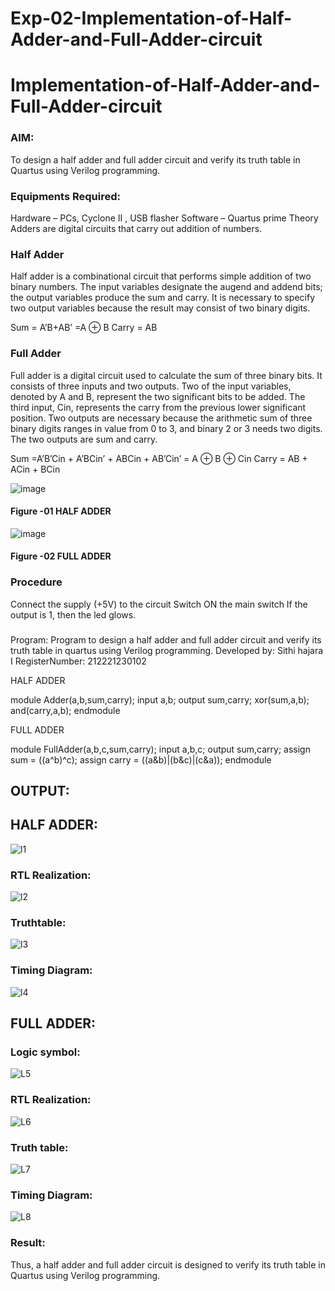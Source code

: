 # Exp-02-Implementation-of-Half-Adder-and-Full-Adder-circuit

# Implementation-of-Half-Adder-and-Full-Adder-circuit
### AIM:
To design a half adder and full adder circuit and verify its truth table in Quartus using Verilog programming.

### Equipments Required:
Hardware – PCs, Cyclone II , USB flasher
Software – Quartus prime
Theory
Adders are digital circuits that carry out addition of numbers.

### Half Adder
Half adder is a combinational circuit that performs simple addition of two binary numbers. The input variables designate the augend and addend bits; the output variables produce the sum and carry. It is necessary to specify two output variables because the result may consist of two binary digits.

Sum = A’B+AB’ =A ⊕ B Carry = AB

### Full Adder
Full adder is a digital circuit used to calculate the sum of three binary bits. It consists of three inputs and two outputs. Two of the input variables, denoted by A and B, represent the two significant bits to be added. The third input, Cin, represents the carry from the previous lower significant position. Two outputs are necessary because the arithmetic sum of three binary digits ranges in value from 0 to 3, and binary 2 or 3 needs two digits. The two outputs are sum and carry.

Sum =A’B’Cin + A’BCin’ + ABCin + AB’Cin’ = A ⊕ B ⊕ Cin Carry = AB + ACin + BCin

 ![image](https://user-images.githubusercontent.com/36288975/163552156-a13e5a56-c638-4110-97d9-8896907c8d25.png)

#### Figure -01 HALF ADDER 


![image](https://user-images.githubusercontent.com/36288975/163552057-b3547877-6d07-45b4-b7e0-bcfebfad9e1d.png)

#### Figure -02 FULL ADDER 

### Procedure

Connect the supply (+5V) to the circuit
Switch ON the main switch
If the output is 1, then the led glows.
### 
Program:
Program to design a half adder and full adder circuit and verify its truth table in quartus using Verilog programming.
Developed by: Sithi hajara I
RegisterNumber: 212221230102

HALF ADDER

module Adder(a,b,sum,carry);
input a,b;
output sum,carry;
xor(sum,a,b);
and(carry,a,b);
endmodule 

FULL ADDER

module FullAdder(a,b,c,sum,carry);
input a,b,c;
output sum,carry;
assign sum = ((a^b)^c);
assign carry = ((a&b)|(b&c)|(c&a));
endmodule

## OUTPUT:
## HALF ADDER:
![l1](https://user-images.githubusercontent.com/94219582/165725721-8159bca0-cc69-40ef-8807-e34b5fc14b34.png)
### RTL Realization:
![l2](https://user-images.githubusercontent.com/94219582/165726099-dbd9d5d7-51fe-4f50-b89b-96dfbeb9c338.png)
### Truthtable:
![l3](https://user-images.githubusercontent.com/94219582/165726433-beebdfe1-fcbf-4920-999f-de7bff9d7aa9.png)
### Timing Diagram:
![l4](https://user-images.githubusercontent.com/94219582/165726623-eb1882ce-91bb-4451-9dec-3fa7aa314835.png)
## FULL ADDER:
### Logic symbol:
![L5](https://user-images.githubusercontent.com/94219582/165726940-aa14e28a-187e-47c8-bf9f-77c64c6fd76c.png)
### RTL Realization:
![L6](https://user-images.githubusercontent.com/94219582/165727335-2eb24e13-1c7d-48dd-8064-8cfc6418b14b.png)
### Truth table:
![L7](https://user-images.githubusercontent.com/94219582/165727500-456fd789-af65-4b02-a8f5-ecbdcad643cc.png)
### Timing Diagram:
![L8](https://user-images.githubusercontent.com/94219582/165727628-abba2b96-5cf3-456e-9600-06dc520e3a7d.png)
### Result:
Thus, a half adder and full adder circuit is designed to verify its truth table in Quartus using Verilog programming.
